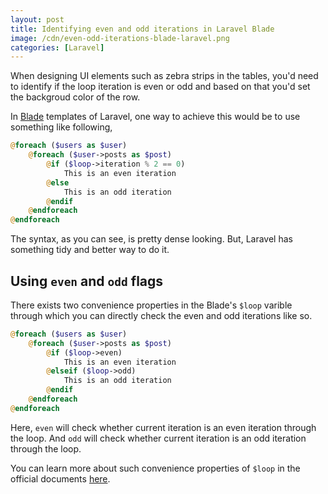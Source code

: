 ```yaml
---
layout: post
title: Identifying even and odd iterations in Laravel Blade
image: /cdn/even-odd-iterations-blade-laravel.png
categories: [Laravel]
---
```


When designing UI elements such as zebra strips in the tables, you'd need to identify if the loop iteration is even or odd and based on that you'd set the backgroud color of the row.

In [Blade](https://laravel.com/docs/6.x/blade) templates of Laravel, one way to achieve this would be to use something like following, 

```php
@foreach ($users as $user)
    @foreach ($user->posts as $post)
        @if ($loop->iteration % 2 == 0)
            This is an even iteration
        @else 
            This is an odd iteration
        @endif
    @endforeach
@endforeach
```

The syntax, as you can see, is pretty dense looking. But, Laravel has something tidy and better way to do it.

## Using `even` and `odd` flags

There exists two convenience properties in the Blade's `$loop` varible through which you can directly check the even and odd iterations like so.

```php
@foreach ($users as $user)
    @foreach ($user->posts as $post)
        @if ($loop->even)
            This is an even iteration
        @elseif ($loop->odd)
            This is an odd iteration
        @endif
    @endforeach
@endforeach
```

Here, `even` will check whether current iteration is an even iteration through the loop. And `odd` will check whether current iteration is an odd iteration through the loop.

You can learn more about such convenience properties of `$loop` in the official documents [here](https://laravel.com/docs/6.x/blade#the-loop-variable).

